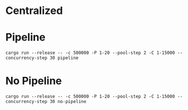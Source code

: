 Centralized
===========

# Pipeline

```
cargo run --release -- -c 500000 -P 1-20 --pool-step 2 -C 1-15000 --concurrency-step 30 pipeline
```

# No Pipeline

```
cargo run --release -- -c 500000 -P 1-20 --pool-step 2 -C 1-15000 --concurrency-step 30 no-pipeline
```